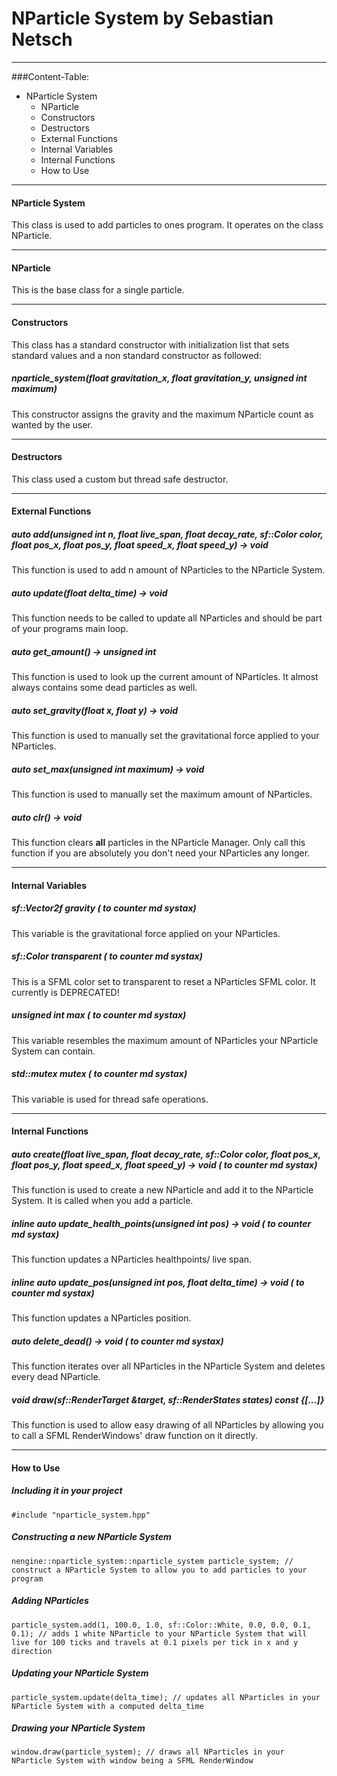 # NParticle System by Sebastian Netsch
---

###Content-Table:
- NParticle System
  - NParticle
  - Constructors
  - Destructors
  - External Functions
  - Internal Variables
  - Internal Functions
  - How to Use

---

#### NParticle System
This class is used to add particles to ones program.
It operates on the class NParticle.

---

#### NParticle
This is the base class for a single particle.

---

#### Constructors
This class has a standard constructor with initialization list that sets standard values and a non standard constructor as followed:

##### nparticle_system(float gravitation_x, float gravitation_y, unsigned int maximum)
This constructor assigns the gravity and the maximum NParticle count as wanted by the user.

---

#### Destructors
This class used a custom but thread safe destructor.

---

#### External Functions
##### auto add(unsigned int n, float live_span, float decay_rate, sf::Color color, float pos_x, float pos_y, float speed_x, float speed_y) -> void
This function is used to add n amount of NParticles to the NParticle System.

##### auto update(float delta_time) -> void
This function needs to be called to update all NParticles and should be part of your programs main loop.

##### auto get_amount() -> unsigned int
This function is used to look up the current amount of NParticles.
It almost always contains some dead particles as well.

##### auto set_gravity(float x, float y) -> void
This function is used to manually set the gravitational force applied to your NParticles.

##### auto set_max(unsigned int maximum) -> void
This function is used to manually set the maximum amount of NParticles.

##### auto clr() -> void
This function clears **all** particles in the NParticle Manager.
Only call this function if you are absolutely you don't need your NParticles any longer.

---

#### Internal Variables
##### sf::Vector2f _gravity (_ to counter md systax)
This variable is the gravitational force applied on your NParticles.

##### sf::Color _transparent (_ to counter md systax)
This is a SFML color set to transparent to reset a NParticles SFML color.
It currently is DEPRECATED!

##### unsigned int _max (_ to counter md systax)
This variable resembles the maximum amount of NParticles your NParticle System can contain.

##### std::mutex _mutex (_ to counter md systax)
This variable is used for thread safe operations.

---

#### Internal Functions
##### auto _create(float live_span, float decay_rate, sf::Color color, float pos_x, float pos_y, float speed_x, float speed_y) -> void (_ to counter md systax)
This function is used to create a new NParticle and add it to the NParticle System. It is called when you add a particle.

##### inline auto _update_health_points(unsigned int pos) -> void (_ to counter md systax)
This function updates a NParticles healthpoints/ live span.

##### inline auto _update_pos(unsigned int pos, float delta_time) -> void (_ to counter md systax)
This function updates a NParticles position.

##### auto _delete_dead() -> void (_ to counter md systax)
This function iterates over all NParticles in the NParticle System and deletes every dead NParticle.

##### void draw(sf::RenderTarget &target, sf::RenderStates states) const {[...]}
This function is used to allow easy drawing of all NParticles by allowing you to call a SFML RenderWindows' draw function on it directly.

---

#### How to Use
##### Including it in your project
```
#include "nparticle_system.hpp"
```

##### Constructing a new NParticle System
```
nengine::nparticle_system::nparticle_system particle_system; // construct a NParticle System to allow you to add particles to your program
```

##### Adding NParticles
```
particle_system.add(1, 100.0, 1.0, sf::Color::White, 0.0, 0.0, 0.1, 0.1); // adds 1 white NParticle to your NParticle System that will live for 100 ticks and travels at 0.1 pixels per tick in x and y direction
```

##### Updating your NParticle System
```
particle_system.update(delta_time); // updates all NParticles in your NParticle System with a computed delta_time
```

##### Drawing your NParticle System
```
window.draw(particle_system); // draws all NParticles in your NParticle System with window being a SFML RenderWindow
```
